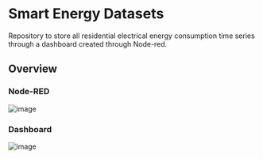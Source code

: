 # Smart Energy Datasets
Repository to store all residential electrical energy consumption time series through a dashboard created through Node-red.

## Overview

### Node-RED
![image](https://user-images.githubusercontent.com/23506996/139255740-5585e5c8-a8ee-4781-a62f-99a0734934e4.png)

### Dashboard
![image](https://user-images.githubusercontent.com/23506996/138693157-ccc9b7e9-36b5-4ab9-9768-36f4bd7693f9.png)
